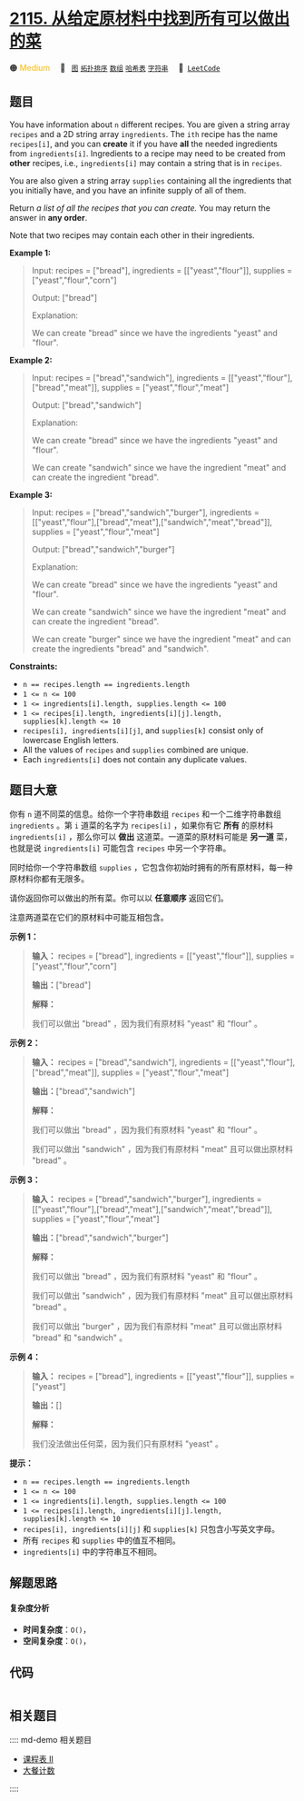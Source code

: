 # [2115. 从给定原材料中找到所有可以做出的菜](https://leetcode.com/problems/find-all-possible-recipes-from-given-supplies)

🟠 <font color=#ffb800>Medium</font>&emsp; 🔖&ensp; [`图`](/leetcode/outline/tag/graph.md) [`拓扑排序`](/leetcode/outline/tag/topological-sort.md) [`数组`](/leetcode/outline/tag/array.md) [`哈希表`](/leetcode/outline/tag/hash-table.md) [`字符串`](/leetcode/outline/tag/string.md)&emsp; 🔗&ensp;[`LeetCode`](https://leetcode.com/problems/find-all-possible-recipes-from-given-supplies)


## 题目

You have information about `n` different recipes. You are given a string array
`recipes` and a 2D string array `ingredients`. The `ith` recipe has the name
`recipes[i]`, and you can **create** it if you have **all** the needed
ingredients from `ingredients[i]`. Ingredients to a recipe may need to be
created from **other** recipes, i.e., `ingredients[i]` may contain a string
that is in `recipes`.

You are also given a string array `supplies` containing all the ingredients
that you initially have, and you have an infinite supply of all of them.

Return _a list of all the recipes that you can create._ You may return the
answer in **any order**.

Note that two recipes may contain each other in their ingredients.



**Example 1:**

> Input: recipes = ["bread"], ingredients = [["yeast","flour"]], supplies = ["yeast","flour","corn"]
> 
> Output: ["bread"]
> 
> Explanation:
> 
> We can create "bread" since we have the ingredients "yeast" and "flour".

**Example 2:**

> Input: recipes = ["bread","sandwich"], ingredients = [["yeast","flour"],["bread","meat"]], supplies = ["yeast","flour","meat"]
> 
> Output: ["bread","sandwich"]
> 
> Explanation:
> 
> We can create "bread" since we have the ingredients "yeast" and "flour".
> 
> We can create "sandwich" since we have the ingredient "meat" and can create the ingredient "bread".

**Example 3:**

> Input: recipes = ["bread","sandwich","burger"], ingredients = [["yeast","flour"],["bread","meat"],["sandwich","meat","bread"]], supplies = ["yeast","flour","meat"]
> 
> Output: ["bread","sandwich","burger"]
> 
> Explanation:
> 
> We can create "bread" since we have the ingredients "yeast" and "flour".
> 
> We can create "sandwich" since we have the ingredient "meat" and can create the ingredient "bread".
> 
> We can create "burger" since we have the ingredient "meat" and can create the ingredients "bread" and "sandwich".

**Constraints:**

  * `n == recipes.length == ingredients.length`
  * `1 <= n <= 100`
  * `1 <= ingredients[i].length, supplies.length <= 100`
  * `1 <= recipes[i].length, ingredients[i][j].length, supplies[k].length <= 10`
  * `recipes[i], ingredients[i][j]`, and `supplies[k]` consist only of lowercase English letters.
  * All the values of `recipes` and `supplies` combined are unique.
  * Each `ingredients[i]` does not contain any duplicate values.


## 题目大意

你有 `n` 道不同菜的信息。给你一个字符串数组 `recipes` 和一个二维字符串数组 `ingredients` 。第 `i` 道菜的名字为
`recipes[i]` ，如果你有它 **所有**  的原材料 `ingredients[i]` ，那么你可以 **做出**
这道菜。一道菜的原材料可能是 **另一道**  菜，也就是说 `ingredients[i]` 可能包含 `recipes` 中另一个字符串。

同时给你一个字符串数组 `supplies` ，它包含你初始时拥有的所有原材料，每一种原材料你都有无限多。

请你返回你可以做出的所有菜。你可以以 **任意顺序**  返回它们。

注意两道菜在它们的原材料中可能互相包含。



**示例 1：**

> 
> 
> 
> 
> 
> **输入：** recipes = ["bread"], ingredients = [["yeast","flour"]], supplies = ["yeast","flour","corn"]
> 
> **输出：**["bread"]
> 
> **解释：**
> 
> 我们可以做出 "bread" ，因为我们有原材料 "yeast" 和 "flour" 。
> 
> 

**示例 2：**

> 
> 
> 
> 
> 
> **输入：** recipes = ["bread","sandwich"], ingredients = [["yeast","flour"],["bread","meat"]], supplies = ["yeast","flour","meat"]
> 
> **输出：**["bread","sandwich"]
> 
> **解释：**
> 
> 我们可以做出 "bread" ，因为我们有原材料 "yeast" 和 "flour" 。
> 
> 我们可以做出 "sandwich" ，因为我们有原材料 "meat" 且可以做出原材料 "bread" 。
> 
> 

**示例 3：**

> 
> 
> 
> 
> 
> **输入：** recipes = ["bread","sandwich","burger"], ingredients = [["yeast","flour"],["bread","meat"],["sandwich","meat","bread"]], supplies = ["yeast","flour","meat"]
> 
> **输出：**["bread","sandwich","burger"]
> 
> **解释：**
> 
> 我们可以做出 "bread" ，因为我们有原材料 "yeast" 和 "flour" 。
> 
> 我们可以做出 "sandwich" ，因为我们有原材料 "meat" 且可以做出原材料 "bread" 。
> 
> 我们可以做出 "burger" ，因为我们有原材料 "meat" 且可以做出原材料 "bread" 和 "sandwich" 。
> 
> 

**示例 4：**

> 
> 
> 
> 
> 
> **输入：** recipes = ["bread"], ingredients = [["yeast","flour"]], supplies = ["yeast"]
> 
> **输出：**[]
> 
> **解释：**
> 
> 我们没法做出任何菜，因为我们只有原材料 "yeast" 。
> 
> 



**提示：**

  * `n == recipes.length == ingredients.length`
  * `1 <= n <= 100`
  * `1 <= ingredients[i].length, supplies.length <= 100`
  * `1 <= recipes[i].length, ingredients[i][j].length, supplies[k].length <= 10`
  * `recipes[i], ingredients[i][j]` 和 `supplies[k]` 只包含小写英文字母。
  * 所有 `recipes` 和 `supplies` 中的值互不相同。
  * `ingredients[i]` 中的字符串互不相同。


## 解题思路

#### 复杂度分析

- **时间复杂度**：`O()`，
- **空间复杂度**：`O()`，

## 代码

```javascript

```

## 相关题目

:::: md-demo 相关题目
- [课程表 II](https://leetcode.com/problems/course-schedule-ii)
- [大餐计数](https://leetcode.com/problems/count-good-meals)

::::
